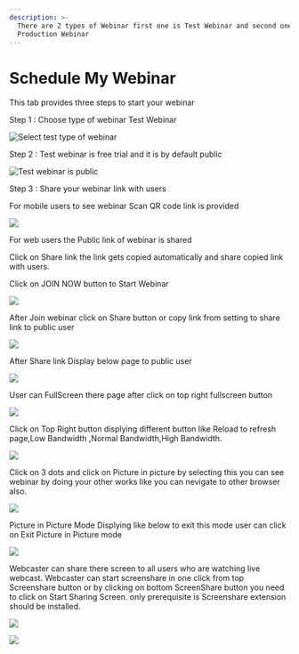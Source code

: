 ```yaml
---
description: >-
  There are 2 types of Webinar first one is Test Webinar and second one is
  Production Webinar
---
```


# Schedule My Webinar

This tab provides three steps to start your webinar

Step 1 : Choose type of webinar Test Webinar

![Select test type of webinar](../.gitbook/assets/step-_webinar.PNG)

Step 2 : Test webinar is free trial and it is by default public

![Test webinar is public ](../.gitbook/assets/test_step_2.PNG)

Step 3 : Share your webinar link with users  


For mobile users to see webinar Scan QR code link is provided

![](../.gitbook/assets/test_qr_code.PNG)

For web users the Public link of webinar is shared 

Click on Share link the link gets copied automatically and share copied link with users.

Click on JOIN NOW button to Start Webinar

![](../.gitbook/assets/image%20%2836%29.png)

After Join webinar click on Share button or copy link from setting to share link to public user

![](../.gitbook/assets/image%20%2857%29.png)

After Share link Display below page to public user

![](../.gitbook/assets/image%20%2835%29.png)

User can FullScreen there page after click on top right fullscreen button

![](../.gitbook/assets/image%20%281%29.png)

  
Click on Top Right button displying different button like Reload to refresh page,Low Bandwidth ,Normal Bandwidth,High Bandwidth.

![](../.gitbook/assets/image%20%2875%29.png)

Click on  3 dots and click on Picture in picture by selecting this you can see webinar by doing your other works like you can nevigate to other browser also.

![](../.gitbook/assets/image%20%2841%29.png)

Picture in Picture Mode Displying like below to exit this mode user can click on Exit Picture in Picture mode

![](../.gitbook/assets/image%20%2874%29.png)

Webcaster can share there screen to all users who are watching live webcast. Webcaster can start screenshare in one click from top Screenshare button or by clicking on bottom ScreenShare button you need to click on Start Sharing Screen. only prerequisite is Screenshare extension should be installed.

![](../.gitbook/assets/image%20%2868%29.png)

![](../.gitbook/assets/image%20%2851%29.png)

